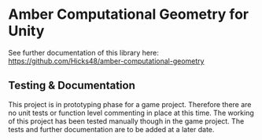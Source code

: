 # Amber Computational Geometry for Unity
See further documentation of this library here: https://github.com/Hicks48/amber-computational-geometry

## Testing & Documentation
This project is in prototyping phase for a game project. Therefore there are no unit tests or function level commenting in place at this time. The working of this project has been tested manually though in the game project. The tests and further documentation are to be added at a later date.

